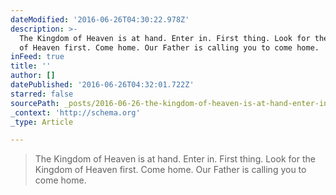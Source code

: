 ```yaml
---
dateModified: '2016-06-26T04:30:22.978Z'
description: >-
  The Kingdom of Heaven is at hand. Enter in. First thing. Look for the Kingdom
  of Heaven first. Come home. Our Father is calling you to come home. 
inFeed: true
title: ''
author: []
datePublished: '2016-06-26T04:32:01.722Z'
starred: false
sourcePath: _posts/2016-06-26-the-kingdom-of-heaven-is-at-hand-enter-in-first-thing-loo.md
_context: 'http://schema.org'
_type: Article

---
```

> The Kingdom of Heaven is at hand. Enter in. First thing. Look for the Kingdom of Heaven first. Come home. Our Father is calling you to come home.